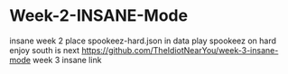 # Week-2-INSANE-Mode
insane week 2
place spookeez-hard.json in data
play spookeez on hard
enjoy
south is next
https://github.com/TheIdiotNearYou/week-3-insane-mode week 3 insane link
